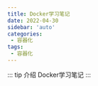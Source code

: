 ```yaml
---
title: Docker学习笔记
date: 2022-04-30
sidebar: 'auto'
categories:
 - 容器化
tags:
 - 容器化
---
```


::: tip 介绍
Docker学习笔记
:::

